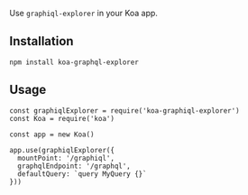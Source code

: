 Use `graphiql-explorer` in your Koa app.

## Installation

```
npm install koa-graphql-explorer
```

## Usage

```
const graphiqlExplorer = require('koa-graphiql-explorer')
const Koa = require('koa')

const app = new Koa()

app.use(graphiqlExplorer({
  mountPoint: '/graphiql',
  graphqlEndpoint: '/graphql', 
  defaultQuery: `query MyQuery {}`
}))

```

